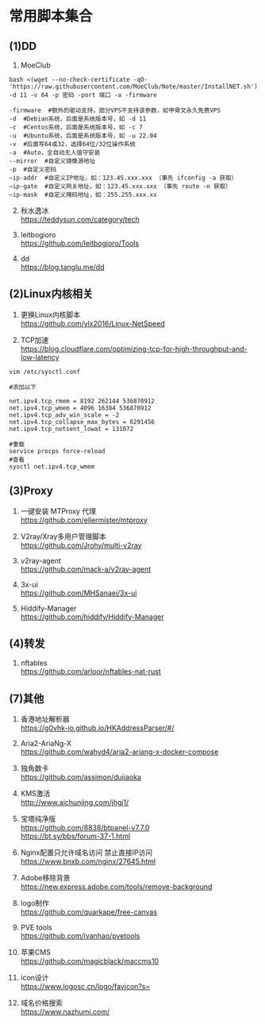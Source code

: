 # 常用脚本集合
## (1)DD
1. MoeClub
```
bash <(wget --no-check-certificate -qO- 'https://raw.githubusercontent.com/MoeClub/Note/master/InstallNET.sh') -d 11 -v 64 -p 密码 -port 端口 -a -firmware
```

```
-firmware  #额外的驱动支持，部分VPS不支持该参数，如甲骨文永久免费VPS
-d  #Debian系统，后面是系统版本号，如 -d 11
-c  #Centos系统，后面是系统版本号，如 -c 7
-u  #Ubuntu系统，后面是系统版本号，如 -u 22.04
-v  #后面写64或32，选择64位/32位操作系统
-a  #Auto，全自动无人值守安装
--mirror  #自定义镜像源地址
-p  #自定义密码
–ip-addr  #自定义IP地址，如：123.45.xxx.xxx （事先 ifconfig -a 获取）
–ip-gate  #自定义网关地址，如：123.45.xxx.xxx （事先 route -n 获取）
–ip-mask  #自定义掩码地址，如：255.255.xxx.xx
```

2. 秋水逸冰<br>
https://teddysun.com/category/tech

3. leitbogioro<br>
https://github.com/leitbogioro/Tools

4. dd<br>
https://blog.tanglu.me/dd

## (2)Linux内核相关
1. 更换Linux内核脚本<br>
https://github.com/ylx2016/Linux-NetSpeed

2. TCP加速<br>
https://blog.cloudflare.com/optimizing-tcp-for-high-throughput-and-low-latency
```
vim /etc/sysctl.conf 

#添加以下

net.ipv4.tcp_rmem = 8192 262144 536870912
net.ipv4.tcp_wmem = 4096 16384 536870912
net.ipv4.tcp_adv_win_scale = -2
net.ipv4.tcp_collapse_max_bytes = 6291456
net.ipv4.tcp_notsent_lowat = 131072

#重载
service procps force-reload
#查看
sysctl net.ipv4.tcp_wmem

```

## (3)Proxy
1. 一键安装 MTProxy 代理<br>
https://github.com/ellermister/mtproxy

2. V2ray/Xray多用户管理脚本<br>
https://github.com/Jrohy/multi-v2ray

3. v2ray-agent<br>
https://github.com/mack-a/v2ray-agent

4. 3x-ui<br>
https://github.com/MHSanaei/3x-ui

5. Hiddify-Manager<br>
https://github.com/hiddify/Hiddify-Manager



## (4)转发
1. nftables<br>
https://github.com/arloor/nftables-nat-rust

## (7)其他
1. 香港地址解析器<br>
https://g0vhk-io.github.io/HKAddressParser/#/

2. Aria2-AriaNg-X<br>
https://github.com/wahyd4/aria2-ariang-x-docker-compose

3. 独角数卡<br>
https://github.com/assimon/dujiaoka

4. KMS激活<br>
http://www.aichunjing.com/jhgj1/

5. 宝塔纯净版<br>
https://github.com/8838/btpanel-v7.7.0<br>
https://bt.sy/bbs/forum-37-1.html

6. Nginx配置只允许域名访问 禁止直接IP访问<br>
https://www.bnxb.com/nginx/27645.html

7. Adobe移除背景<br>
https://new.express.adobe.com/tools/remove-background

8. logo制作<br>
https://github.com/quarkape/free-canvas

9. PVE tools<br>
https://github.com/ivanhao/pvetools

10. 苹果CMS<br>
https://github.com/magicblack/maccms10

11. icon设计<br>
https://www.logosc.cn/logo/favicon?s=

12. 域名价格搜索<br>
https://www.nazhumi.com/
